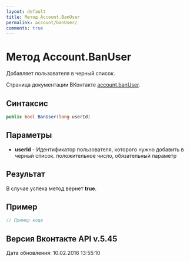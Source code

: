 ```yaml
---
layout: default
title: Метод Account.BanUser
permalink: account/banUser/
comments: true
---
```

# Метод Account.BanUser
Добавляет пользователя в черный список.

Страница документации ВКонтакте [account.banUser](https://vk.com/dev/account.banUser).
## Синтаксис
``` csharp
public bool BanUser(long userId)
```

## Параметры
+ **userId** - Идентификатор пользователя, которого нужно добавить в черный список. положительное число, обязательный параметр

## Результат
В случае успеха метод вернет **true**.

## Пример
``` csharp
// Пример кода
```

## Версия Вконтакте API v.5.45
Дата обновления: 10.02.2016 13:55:10

